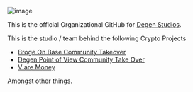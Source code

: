 ![image](https://github.com/user-attachments/assets/3cc7f3a9-a62e-491f-8ea7-4dd611da6e85)

This is the official Organizational GitHub for <a href="https://degenstudios.media" target="_blank">Degen Studios</a>.

This is the studio / team behind the following Crypto Projects
- <a href="https://broge.meme/" target="_blank">Broge On Base Community Takeover</a>
- <a href="https://degenpov.me/" target="_blank">Degen Point of View Community Take Over</a>
- <a href="https://vare.money/" target="_blank">V are Money</a>

Amongst other things.
